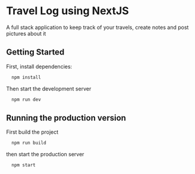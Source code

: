 # Travel Log using NextJS
A full stack application to keep track of your travels, create notes and post pictures about it

## Getting Started

First, install dependencies:

```bash
  npm install
```

Then start the development server

```bash
  npm run dev
```


## Running the production version

First build the project
```bash
  npm run build
```

then start the production server
```bash
  npm start
```

